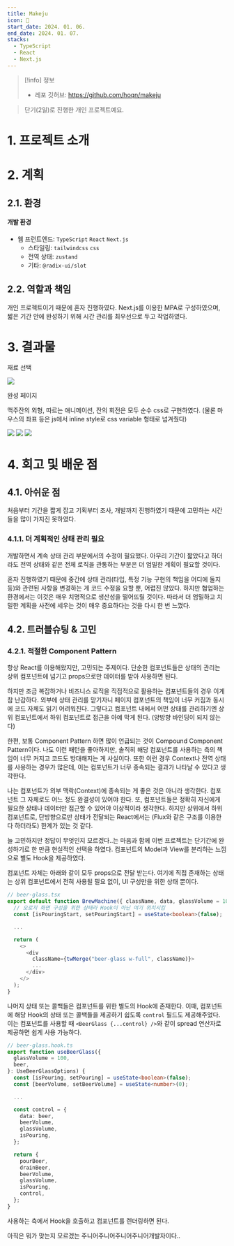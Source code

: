 ```yaml
---
title: Makeju
icon: 🍺
start_date: 2024. 01. 06.
end_date: 2024. 01. 07.
stacks:
  - TypeScript
  - React
  - Next.js
---
```


> [!info] 정보
> 
> - 레포 깃허브: https://github.com/hoqn/makeju

> 단기(2일)로 진행한 개인 프로젝트예요.

# 1. 프로젝트 소개

# 2. 계획

## 2.1. 환경

#### 개발 환경

- 웹 프런트엔드: `TypeScript` `React` `Next.js`
	- 스타일링: `tailwindcss` `css`
	- 전역 상태: `zustand`
	- 기타: `@radix-ui/slot`

## 2.2. 역할과 책임

개인 프로젝트이기 때문에 혼자 진행하였다. Next.js를 이용한 MPA로 구성하였으며, 짧은 기간 안에 완성하기 위해 시간 관리를 최우선으로 두고 작업하였다.

# 3. 결과물

재료 선택

![](./makeju/ss-a.png)

완성 페이지

맥주잔의 외형, 따르는 애니메이션, 잔의 회전은 모두 순수 css로 구현하였다. (물론 마우스의 좌표 등은 js에서 inline style로 css variable 형태로 넘겨줬다)

![](./makeju/ss-b1.jpg)
![](./makeju/ss-b2.gif)
![](./makeju/ss-b3.gif)

# 4. 회고 및 배운 점

## 4.1. 아쉬운 점

처음부터 기간을 짧게 잡고 기획부터 조사, 개발까지 진행하였기 때문에 고민하는 시간들을 많이 가지진 못하였다.

### 4.1.1. 더 계획적인 상태 관리 필요

개발하면서 계속 상태 관리 부분에서의 수정이 필요했다. 아무리 기간이 짧았다고 하더라도 전역 상태와 같은 전체 로직을 관통하는 부분은 더 엄밀한 계획이 필요할 것이다.

혼자 진행하였기 때문에 중간에 상태 관리(타입, 특정 기능 구현의 책임을 어디에 둘지 등)와 관련된 사항을 변경하는 게 코드 수정을 요할 뿐, 어렵진 않았다. 하지만 협업하는 환경에서는 이것은 매우 치명적으로 생산성을 떨어뜨릴 것이다. 따라서 더 엄밀하고 치밀한 계획을 사전에 세우는 것이 매우 중요하다는 것을 다시 한 번 느꼈다.

## 4.2. 트러블슈팅 & 고민

### 4.2.1. 적절한 Component Pattern

항상 React를 이용해왔지만, 고민되는 주제이다. 단순한 컴포넌트들은 상태의 관리는 상위 컴포넌트에 넘기고 props으로만 데이터를 받아 사용하면 된다.

하지만 조금 복잡하거나 비즈니스 로직을 직접적으로 활용하는 컴포넌트들의 경우 이게 참 난감하다. 외부에 상태 관리를 맏기자니 페이지 컴포넌트의 책임이 너무 커짐과 동시에 코드 자체도 읽기 어려워진다. 그렇다고 컴포넌트 내에서 어떤 상태를 관리하기엔 상위 컴포넌트에서 하위 컴포넌트로 접근을 아예 막게 된다. (양방향 바인딩이 되지 않는다)

한편, 보통 Component Pattern 하면 많이 언급되는 것이 Compound Component Pattern이다. 나도 이런 패턴을 좋아하지만, 솔직히 해당 컴포넌트를 사용하는 측의 책임이 너무 커지고 코드도 방대해지는 게 사실이다. 또한 이런 경우 Context나 전역 상태를 사용하는 경우가 많은데, 이는 컴포넌트가 너무 종속되는 결과가 나타날 수 있다고 생각한다.

나는 컴포넌트가 외부 맥락(Context)에 종속되는 게 좋은 것은 아니라 생각한다. 컴포넌트 그 자체로도 어느 정도 완결성이 있어야 한다. 또, 컴포넌트들은 정확히 자신에게 필요한 상태나 데이터만 접근할 수 있어야 이상적이라 생각한다. 하지만 상위에서 하위 컴포넌트로, 단방향으로만 상태가 전달되는 React에서는 (Flux와 같은 구조를 이용한다 하더라도) 한계가 있는 것 같다.

늘 고민하지만 정답이 무엇인지 모르겠다..는 마음과 함께 이번 프로젝트는 단기간에 완성하기로 한 만큼 현실적인 선택을 하였다. 컴포넌트의 Model과 View를 분리하는 느낌으로 별도 Hook을 제공하였다.

컴포넌트 자체는 아래와 같이 모두 props으로 전달 받는다. 여기에 직접 존재하는 상태는 상위 컴포넌트에서 전혀 사용될 필요 없이, UI 구성만을 위한 상태 뿐이다.

```ts
// beer-glass.tsx
export default function BrewMachine({ className, data, glassVolume = 100, beerVolume, isPouring = false }: Props) {
  // 오로지 화면 구성을 위한 상태라 Hook이 아닌 여기 위치시킴
  const [isPouringStart, setPouringStart] = useState<boolean>(false);

  ...

  return (
    <>
      <div
        className={twMerge("beer-glass w-full", className)}>
        ...
      </div>
    </>
  );
}
```

나머지 상태 또는 콜백들은 컴포넌트를 위한 별도의 Hook에 존재한다. 이때, 컴포넌트에 해당 Hook의 상태 또는 콜백들을 제공하기 쉽도록 `control` 필드도 제공해주었다. 이는 컴포넌트를 사용할 때 `<BeerGlass {...control} />`와 같이 spread 연산자로 제공하면 쉽게 사용 가능하다.

```ts
// beer-glass.hook.ts
export function useBeerGlass({
  glassVolume = 100,
  beer,
}: UseBeerGlassOptions) {
  const [isPouring, setPouring] = useState<boolean>(false);
  const [beerVolume, setBeerVolume] = useState<number>(0);

  ...

  const control = {
    data: beer,
    beerVolume,
    glassVolume,
    isPouring,
  };

  return {
    pourBeer,
    drainBeer,
    beerVolume,
    glassVolume,
    isPouring,
    control,
  };
}
```

사용하는 측에서 Hook을 호출하고 컴포넌트를 렌더링하면 된다.

아직은 뭐가 맞는지 모르겠는 주니어주니어주니어주니어개발자이다..
